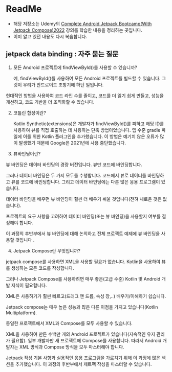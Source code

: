 # ReadMe

- 해당 저장소는 Udemy의 [Complete Android Jetpack Bootcamp(With Jetpack Compose)2022](https://www.udemy.com/course/android-architecture-componentsmvvm-with-dagger-retrofit/) 강의를 학습한 내용을 정리하는 곳입니다.
- 이미 알고 있던 내용도 다시 복습합니다.


## jetpack data binding : 자주 묻는 질문

1) 모든 Android 프로젝트에 findViewById()를 사용할 수 있습니까?

    예, findViewById()를 사용하여 모든 Android 프로젝트를 빌드할 수 있습니다. 그것이 우리가 안드로이드 초창기에 하던 일입니다.

현대적인 방법을 사용하여 코드 라인 수를 줄이고, 코드를 더 읽기 쉽게 만들고, 성능을 개선하고, 코드 기반을 더 조직화할 수 있습니다.



2) 코틀린 합성이란?

   Kotlin Synthetic(extensions)은 개발자가 findViewById()를 피하고 해당 ID를 사용하여 뷰를 직접 호출하는 데 사용하는 단축 방법이었습니다. 앱 수준 gradle 파일에 이를 위한 Kotlin 플러그인을 추가했습니다. 이 방법은 예기치 않은 오류가 많이 발생했기 때문에 Google은 2021년에 사용 중단했습니다.



3) 뷰바인딩이란?

뷰 바인딩은 데이터 바인딩의 경량 버전입니다. 뷰만 코드에 바인딩합니다.

그러나 데이터 바인딩은 두 가지 모두를 수행합니다. 코드에서 뷰로 데이터를 바인딩하고 뷰를 코드에 바인딩합니다. 그리고 데이터 바인딩에는 다른 많은 응용 프로그램이 있습니다.

데이터 바인딩을 배우면 뷰 바인딩이 훨씬 더 배우기 쉬울 것입니다(전혀 새로운 것은 없습니다).

프로젝트의 요구 사항을 고려하여 데이터 바인딩(또는 뷰 바인딩)을 사용할지 여부를 결정해야 합니다.

이 과정의 후반부에서 뷰 바인딩에 대해 논의하고 전체 프로젝트 예제에 뷰 바인딩을 사용할 것입니다 .



4) Jetpack Compose란 무엇입니까?

jetpack compose를 사용하면 XML을 사용할 필요가 없습니다. Kotlin을 사용하여 뷰를 생성하는 모든 코드를 작성합니다.

그러나 Jetpack Compose를 사용하려면 매우 좋은(고급 수준) Kotlin 및 Android 개발 지식이 필요합니다.

XML은 사용하기가 훨씬 빠르고(드래그 앤 드롭, 속성 창,..) 배우기/이해하기 쉽습니다.

Jetpack compose는 매우 높은 성능과 많은 다른 이점을 가지고 있습니다(Kotlin Multiplatform).

동일한 프로젝트에서 XML과 Compose를 모두 사용할 수 있습니다.

XML을 사용하여 만든 수백만 개의 Android 프로젝트가 있습니다(지속적인 유지 관리가 필요함). 일부 개발자만 새 프로젝트에 Compose를 사용합니다. 따라서 Android 개발자는 XML 방식과 Compose 방식을 모두 마스터해야 합니다.

Jetpack 작성 기본 사항과 실용적인 응용 프로그램을 가르치기 위해 이 과정에 많은 섹션을 추가했습니다. 이 과정의 후반부에서 제트팩 작성을 마스터할 수 있습니다.

